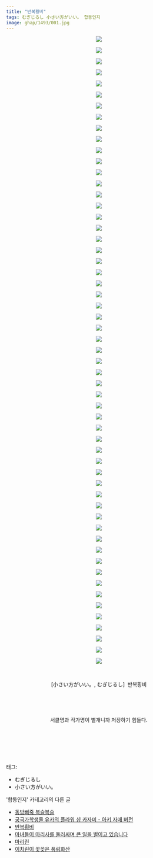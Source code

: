 ```yaml
---
title: "반복횡비"
tags: むぎじるし 小さい方がいい。 합동인지
image: ghap/1493/001.jpg
---
```

<div class="article">
<p style="text-align: center; clear: none; float: none;"><img src="{{ site.nasurl }}/ghap/1493/001.jpg"/></p>
<p style="text-align: center; clear: none; float: none;"><img src="{{ site.nasurl }}/ghap/1493/002.jpg"/></p>
<p style="text-align: center; clear: none; float: none;"><img src="{{ site.nasurl }}/ghap/1493/003.jpg"/></p>
<p style="text-align: center; clear: none; float: none;"><img src="{{ site.nasurl }}/ghap/1493/004.jpg"/></p>
<p style="text-align: center; clear: none; float: none;"><img src="{{ site.nasurl }}/ghap/1493/005.jpg"/></p>
<p style="text-align: center; clear: none; float: none;"><img src="{{ site.nasurl }}/ghap/1493/006.jpg"/></p>
<p style="text-align: center; clear: none; float: none;"><img src="{{ site.nasurl }}/ghap/1493/007.jpg"/></p>
<p style="text-align: center; clear: none; float: none;"><img src="{{ site.nasurl }}/ghap/1493/008.jpg"/></p>
<p style="text-align: center; clear: none; float: none;"><img src="{{ site.nasurl }}/ghap/1493/009.jpg"/></p>
<p style="text-align: center; clear: none; float: none;"><img src="{{ site.nasurl }}/ghap/1493/010.jpg"/></p>
<p style="text-align: center; clear: none; float: none;"><img src="{{ site.nasurl }}/ghap/1493/011.jpg"/></p>
<p style="text-align: center; clear: none; float: none;"><img src="{{ site.nasurl }}/ghap/1493/012.jpg"/></p>
<p style="text-align: center; clear: none; float: none;"><img src="{{ site.nasurl }}/ghap/1493/013.jpg"/></p>
<p style="text-align: center; clear: none; float: none;"><img src="{{ site.nasurl }}/ghap/1493/014.jpg"/></p>
<p style="text-align: center; clear: none; float: none;"><img src="{{ site.nasurl }}/ghap/1493/015.jpg"/></p>
<p style="text-align: center; clear: none; float: none;"><img src="{{ site.nasurl }}/ghap/1493/016.jpg"/></p>
<p style="text-align: center; clear: none; float: none;"><img src="{{ site.nasurl }}/ghap/1493/017.jpg"/></p>
<p style="text-align: center; clear: none; float: none;"><img src="{{ site.nasurl }}/ghap/1493/018.jpg"/></p>
<p style="text-align: center; clear: none; float: none;"><img src="{{ site.nasurl }}/ghap/1493/019.jpg"/></p>
<p style="text-align: center; clear: none; float: none;"><img src="{{ site.nasurl }}/ghap/1493/020.jpg"/></p>
<p style="text-align: center; clear: none; float: none;"><img src="{{ site.nasurl }}/ghap/1493/021.jpg"/></p>
<p style="text-align: center; clear: none; float: none;"><img src="{{ site.nasurl }}/ghap/1493/022.jpg"/></p>
<p style="text-align: center; clear: none; float: none;"><img src="{{ site.nasurl }}/ghap/1493/023.jpg"/></p>
<p style="text-align: center; clear: none; float: none;"><img src="{{ site.nasurl }}/ghap/1493/024.jpg"/></p>
<p style="text-align: center; clear: none; float: none;"><img src="{{ site.nasurl }}/ghap/1493/025.jpg"/></p>
<p style="text-align: center; clear: none; float: none;"><img src="{{ site.nasurl }}/ghap/1493/026.jpg"/></p>
<p style="text-align: center; clear: none; float: none;"><img src="{{ site.nasurl }}/ghap/1493/027.jpg"/></p>
<p style="text-align: center; clear: none; float: none;"><img src="{{ site.nasurl }}/ghap/1493/028.jpg"/></p>
<p style="text-align: center; clear: none; float: none;"><img src="{{ site.nasurl }}/ghap/1493/029.jpg"/></p>
<p style="text-align: center; clear: none; float: none;"><img src="{{ site.nasurl }}/ghap/1493/030.jpg"/></p>
<p style="text-align: center; clear: none; float: none;"><img src="{{ site.nasurl }}/ghap/1493/031.jpg"/></p>
<p style="text-align: center; clear: none; float: none;"><img src="{{ site.nasurl }}/ghap/1493/032.jpg"/></p>
<p style="text-align: center; clear: none; float: none;"><img src="{{ site.nasurl }}/ghap/1493/033.jpg"/></p>
<p style="text-align: center; clear: none; float: none;"><img src="{{ site.nasurl }}/ghap/1493/034.jpg"/></p>
<p style="text-align: center; clear: none; float: none;"><img src="{{ site.nasurl }}/ghap/1493/035.jpg"/></p>
<p style="text-align: center; clear: none; float: none;"><img src="{{ site.nasurl }}/ghap/1493/036.jpg"/></p>
<p style="text-align: center; clear: none; float: none;"><img src="{{ site.nasurl }}/ghap/1493/037.jpg"/></p>
<p style="text-align: center; clear: none; float: none;"><img src="{{ site.nasurl }}/ghap/1493/038.jpg"/></p>
<p style="text-align: center; clear: none; float: none;"><img src="{{ site.nasurl }}/ghap/1493/039.jpg"/></p>
<p style="text-align: center; clear: none; float: none;"><img src="{{ site.nasurl }}/ghap/1493/040.jpg"/></p>
<p style="text-align: center; clear: none; float: none;"><img src="{{ site.nasurl }}/ghap/1493/041.jpg"/></p>
<p style="text-align: center; clear: none; float: none;"><img src="{{ site.nasurl }}/ghap/1493/042.jpg"/></p>
<p style="text-align: center; clear: none; float: none;"><img src="{{ site.nasurl }}/ghap/1493/043.jpg"/></p>
<p style="text-align: center; clear: none; float: none;"><img src="{{ site.nasurl }}/ghap/1493/044.jpg"/></p>
<p style="text-align: center; clear: none; float: none;"><img src="{{ site.nasurl }}/ghap/1493/045.jpg"/></p>
<p style="text-align: center; clear: none; float: none;"><img src="{{ site.nasurl }}/ghap/1493/046.jpg"/></p>
<p style="text-align: center; clear: none; float: none;"><img src="{{ site.nasurl }}/ghap/1493/047.jpg"/></p>
<p style="text-align: center; clear: none; float: none;"><img src="{{ site.nasurl }}/ghap/1493/048.jpg"/></p>
<p style="text-align: center; clear: none; float: none;"><img src="{{ site.nasurl }}/ghap/1493/049.jpg"/></p>
<p style="text-align: center; clear: none; float: none;"><img src="{{ site.nasurl }}/ghap/1493/050.jpg"/></p>
<p style="text-align: center; clear: none; float: none;"><img src="{{ site.nasurl }}/ghap/1493/051.jpg"/></p>
<p style="text-align: center; clear: none; float: none;"><img src="{{ site.nasurl }}/ghap/1493/052.jpg"/></p>
<p style="text-align: center; clear: none; float: none;"><img src="{{ site.nasurl }}/ghap/1493/053.jpg"/></p>
<p style="text-align: center; clear: none; float: none;"><img src="{{ site.nasurl }}/ghap/1493/054.jpg"/></p>
<p style="text-align: center; clear: none; float: none;"><img src="{{ site.nasurl }}/ghap/1493/055.jpg"/></p>
<p style="text-align: center; clear: none; float: none;"><img src="{{ site.nasurl }}/ghap/1493/056.jpg"/></p>
<p style="text-align: center; clear: none; float: none;"><img src="{{ site.nasurl }}/ghap/1493/057.jpg"/></p>
<p style="text-align: center; clear: none; float: none;"><br/></p>
<p style="text-align: center; clear: none; float: none;">[小さい方がいい。, むぎじるし]  반복횡비</p>
<p style="text-align: center; clear: none; float: none;"><br/></p>
<p style="text-align: center; clear: none; float: none;"><br/></p>
<p style="text-align: center; clear: none; float: none;">서클명과 작가명이 별개니까 저장하기 힘들다.</p>
<p style="text-align: center; clear: none; float: none;"><br/></p>
<p style="text-align: center; clear: none; float: none;"><br/></p>
<p><br/></p>
</div><div class="tagTrail">
<p>태그: </p>
<ul>
<li>むぎじるし</li>
<li>小さい方がいい。</li>
</ul>
</div><div class="another">
<p>'합동인지' 카테고리의 다른 글</p>
<ul>
<li><a href="/2016-08-12-ghap_1540">동방삐죽 복슬복슬</a></li>
<li><a href="/2016-08-12-ghap_1535">궁극가학생물 유카의 플라워 샵 카자미 - 아키 자매 버전</a></li>
<li><a href="/2016-08-11-ghap_1493">반복횡비</a></li>
<li><a href="/2016-08-11-ghap_1477">마녀들이 마리사를 둘러싸며 큰 일을 벌이고 있습니다</a></li>
<li><a href="/2016-08-03-ghap_1323">마리린</a></li>
<li><a href="/2016-08-03-ghap_1313">이치린이 꽃꽂은 풍림화산</a></li>
</ul>
</div><div class="cb_module cb_fluid">
<div class="cb_wrt cb_profile">
</div><!-- commentList close -->
</div>
